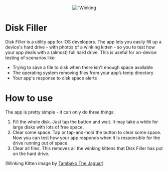 <p align="center" >
  <img src="https://raw.githubusercontent.com/adriaan/DiskFiller/master/winking_kitten.png" alt=“Winking Kitten” title=“Winking Kitten“>
</p>

# Disk Filler

Disk Filler is a utility app for iOS developers. 
The app lets you easily fill up a device's hard drive - with photos of a winking kitten - so you to test how your app deals with a (almost) full hard drive. This is useful for on-device testing of scenarios like:
- Trying to save a file to disk when there isn't enough space available
- The operating system removing files from your app’s temp directory
- Your app's response to disk space alerts

# How to use

The app is pretty simple - it can only do three things:
1. Fill the whole disk. Just tap the button and wait. It may take a while for large disks with lots of free space.
2. Clear some space. Tap or tap-and-hold the button to clear some space. Now you can test how your app responds when *it* is responsible for the drive running out of space.
3. Clear all files. This removes all the winking kittens that Disk Filler has put on the hard drive.


(Winking Kitten image by [Tambako The Jaguar](https://www.flickr.com/photos/tambako/6147416186/))
